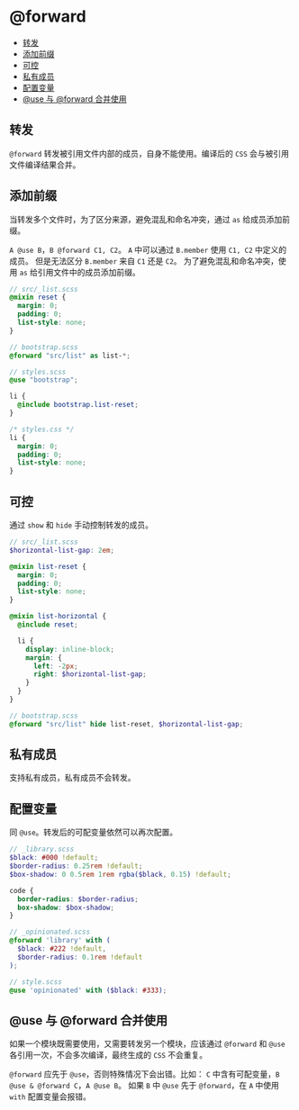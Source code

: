 # @forward

- [转发](#转发)
- [添加前缀](#添加前缀)
- [可控](#可控)
- [私有成员](#私有成员)
- [配置变量](#配置变量)
- [@use 与 @forward 合并使用](#use-与-forward-合并使用)

## 转发

`@forward` 转发被引用文件内部的成员，自身不能使用。编译后的 `CSS` 会与被引用文件编译结果合并。

## 添加前缀

当转发多个文件时，为了区分来源，避免混乱和命名冲突，通过 `as` 给成员添加前缀。

`A @use B`，`B @forward C1, C2`。
`A` 中可以通过 `B.member` 使用 `C1, C2` 中定义的成员。
但是无法区分 `B.member` 来自 `C1` 还是 `C2`。
为了避免混乱和命名冲突，使用 `as` 给引用文件中的成员添加前缀。

```scss
// src/_list.scss
@mixin reset {
  margin: 0;
  padding: 0;
  list-style: none;
}
```

```scss
// bootstrap.scss
@forward "src/list" as list-*;
```

```scss
// styles.scss
@use "bootstrap";

li {
  @include bootstrap.list-reset;
}
```

```css
/* styles.css */
li {
  margin: 0;
  padding: 0;
  list-style: none;
}
```

## 可控

通过 `show` 和 `hide` 手动控制转发的成员。

```scss
// src/_list.scss
$horizontal-list-gap: 2em;

@mixin list-reset {
  margin: 0;
  padding: 0;
  list-style: none;
}

@mixin list-horizontal {
  @include reset;

  li {
    display: inline-block;
    margin: {
      left: -2px;
      right: $horizontal-list-gap;
    }
  }
}
```

```scss
// bootstrap.scss
@forward "src/list" hide list-reset, $horizontal-list-gap;
```

## 私有成员

支持私有成员，私有成员不会转发。

## 配置变量

同 `@use`。转发后的可配变量依然可以再次配置。

```scss
// _library.scss
$black: #000 !default;
$border-radius: 0.25rem !default;
$box-shadow: 0 0.5rem 1rem rgba($black, 0.15) !default;

code {
  border-radius: $border-radius;
  box-shadow: $box-shadow;
}
```

```scss
// _opinionated.scss
@forward 'library' with (
  $black: #222 !default,
  $border-radius: 0.1rem !default
);
```

```scss
// style.scss
@use 'opinionated' with ($black: #333);
```

## @use 与 @forward 合并使用

如果一个模块既需要使用，又需要转发另一个模块，应该通过 `@forward` 和 `@use` 各引用一次，不会多次编译，最终生成的 `CSS` 不会重复。

`@forward` 应先于 `@use`，否则特殊情况下会出错。比如：
`C` 中含有可配变量，`B @use & @forward C`，`A @use B`。
如果 `B` 中 `@use` 先于 `@forward`，在 `A` 中使用 `with` 配置变量会报错。
